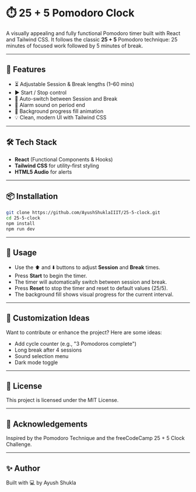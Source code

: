 # ⏱️ 25 + 5 Pomodoro Clock

A visually appealing and fully functional Pomodoro timer built with React and Tailwind CSS. It follows the classic **25 + 5** Pomodoro technique: 25 minutes of focused work followed by 5 minutes of break.

---

## 🚀 Features

- ⏳ Adjustable Session & Break lengths (1–60 mins)
- ▶️ Start / Stop control
- 🔁 Auto-switch between Session and Break
- 📢 Alarm sound on period end
- 🎨 Background progress fill animation
- 💡 Clean, modern UI with Tailwind CSS

---

## 🛠️ Tech Stack

- **React** (Functional Components & Hooks)
- **Tailwind CSS** for utility-first styling
- **HTML5 Audio** for alerts

---

## 📦 Installation

```bash
git clone https://github.com/AyushShuklaIIIT/25-5-clock.git
cd 25-5-clock
npm install
npm run dev
```

---

## 🧪 Usage

- Use the ⬆️ and ⬇️ buttons to adjust **Session** and **Break** times.
- Press **Start** to begin the timer.
- The timer will automatically switch between session and break.
- Press **Reset** to stop the timer and reset to default values (25/5).
- The background fill shows visual progress for the current interval.

--- 

## 🔔 Customization Ideas

Want to contribute or enhance the project? Here are some ideas:

- Add cycle counter (e.g., "3 Pomodoros complete")
- Long break after 4 sessions
- Sound selection menu
- Dark mode toggle

---

## 📜 License

This project is licensed under the MIT License.

---

## 🙌 Acknowledgements

Inspired by the Pomodoro Technique and the freeCodeCamp 25 + 5 Clock Challenge.

---

## ✨ Author

Built with 💻 by Ayush Shukla
